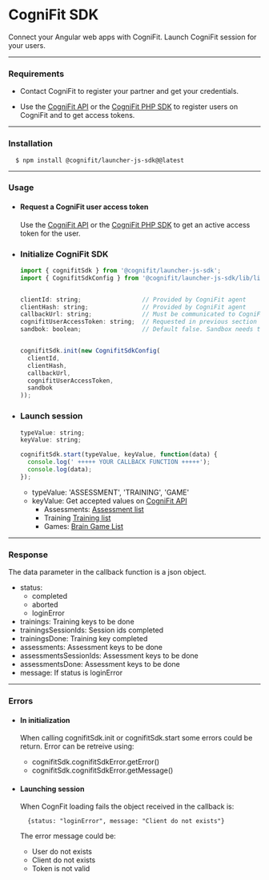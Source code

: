 # CogniFit SDK

Connect your Angular web apps with CogniFit. Launch CogniFit session for your users.

---

### Requirements

- Contact CogniFit to register your partner and get your credentials. 

- Use the [CogniFit API](https://api.cognifit.com/) or the [CogniFit PHP SDK](https://packagist.org/packages/cognifit/cognifit-sdk-php) to register users on CogniFit and to get access tokens.

---

### Installation

      $ npm install @cognifit/launcher-js-sdk@@latest

---

### Usage

- #### Request a CogniFit user access token 
  Use the [CogniFit API](https://api.cognifit.com/) or the [CogniFit PHP SDK](https://packagist.org/packages/cognifit/cognifit-sdk-php) to get an active access token for the user.

- ### Initialize CogniFit SDK

    ```js
    import { cognifitSdk } from '@cognifit/launcher-js-sdk';
    import { CognifitSdkConfig } from '@cognifit/launcher-js-sdk/lib/lib/cognifit.sdk.config';
  
  
    clientId: string;                 // Provided by CogniFit agent
    clientHash: string;               // Provided by CogniFit agent
    callbackUrl: string;              // Must be communicated to CogniFit agent before be used
    cognifitUserAccessToken: string;  // Requested in previous section 
    sandbok: boolean;                 // Default false. Sandbox needs to be allowed by CogniFit agent
    
  
    cognifitSdk.init(new CognifitSdkConfig(
      clientId,
      clientHash,
      callbackUrl,
      cognifitUserAccessToken,
      sandbok
    ));
    ```

- ### Launch session

    ```js
    typeValue: string;
    keyValue: string;
  
    cognifitSdk.start(typeValue, keyValue, function(data) {
      console.log(' +++++ YOUR CALLBACK FUNCTION +++++');
      console.log(data);
    });
    ```

    - typeValue: 'ASSESSMENT', 'TRAINING', 'GAME'
    - keyValue: Get accepted values on [CogniFit API](https://api.cognifit.com)
      - Assessments: [Assessment list](https://cognifitapiv2.docs.apiary.io/#reference/0/cognitive-assessments/assessments-list)
      - Training [Training list](https://cognifitapiv2.docs.apiary.io/#reference/0/brain-training-programs/training-list)
      - Games: [Brain Game List](https://cognifitapiv2.docs.apiary.io/#reference/0/brain-games/brain-game-list)

--- 

### Response
  The data parameter in the callback function is a json object.
  - status: 
    - completed
    - aborted
    - loginError
  - trainings: Training keys to be done
  - trainingsSessionIds: Session ids completed
  - trainingsDone: Training key completed
  - assessments: Assessment keys to be done
  - assessmentsSessionIds: Assessment keys to be done
  - assessmentsDone: Assessment keys to be done
  - message: If status is loginError

---

### Errors

- #### In initialization
    
    When calling cognifitSdk.init or cognifitSdk.start some errors could be return.
    Error can be retreive using:
    - cognifitSdk.cognifitSdkError.getError()
    - cognifitSdk.cognifitSdkError.getMessage()
      
- #### Launching session
    
    When CognFit loading fails the object received in the callback is:
  
        {status: "loginError", message: "Client do not exists"}

    The error message could be:
    - User do not exists
    - Client do not exists
    - Token is not valid
